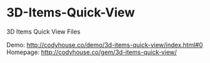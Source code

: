 # 3D-Items-Quick-View
3D Items Quick View Files

Demo: http://codyhouse.co/demo/3d-items-quick-view/index.html#0
<br/>
Homepage: http://codyhouse.co/gem/3d-items-quick-view/
